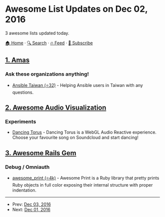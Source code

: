 # Awesome List Updates on Dec 02, 2016

3 awesome lists updated today.

[🏠 Home](/README.md) · [🔍 Search](https://test.trackawesomelist.com/search/) · [🔥 Feed](https://test.trackawesomelist.com/rss.xml) · [📮 Subscribe](https://trackawesomelist.us17.list-manage.com/subscribe?u=d2f0117aa829c83a63ec63c2f&id=36a103854c)



## [1. Amas](/content/sindresorhus/amas/README.md)

### Ask these organizations anything!

*   [Ansible Taiwan (⭐32)](https://github.com/ansible-tw/ama) - Helping Ansible users in Taiwan with any questions.

## [2. Awesome Audio Visualization](/content/willianjusten/awesome-audio-visualization/README.md)

### Experiments

*   [Dancing Torus](http://dancing-torus.s3-website-us-east-1.amazonaws.com/) - Dancing Torus is a WebGL Audio Reactive experience. Choose your favourite song on Soundcloud and start dancing!

## [3. Awesome Rails Gem](/content/hothero/awesome-rails-gem/README.md)

### Debug / Omniauth

*   [awesome\_print (⭐4k)](https://github.com/awesome-print/awesome_print) - Awesome Print is a Ruby library that pretty prints Ruby objects in full color exposing their internal structure with proper indentation.

---

- Prev: [Dec 03, 2016](/content/2016/12/03/README.md)
- Next: [Dec 01, 2016](/content/2016/12/01/README.md)